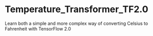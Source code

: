 # Temperature_Transformer_TF2.0
Learn both a simple and more complex way of converting Celsius to Fahrenheit with TensorFlow 2.0 
